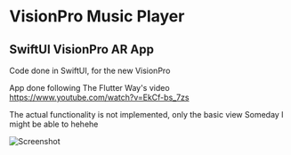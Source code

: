 # VisionPro Music Player

## SwiftUI VisionPro AR App
Code done in SwiftUI, for the new VisionPro

App done following The Flutter Way's video
https://www.youtube.com/watch?v=EkCf-bs_7zs

The actual functionality is not implemented, only the basic view
Someday I might be able to hehehe


![Screenshot](screenshots/home.jpeg)
